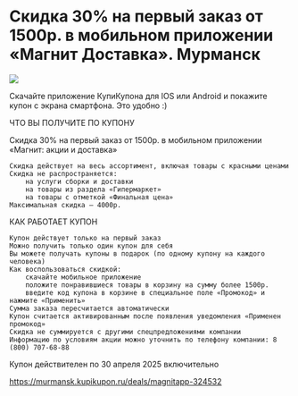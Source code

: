 # Скидка 30% на первый заказ от 1500р. в мобильном приложении «Магнит Доставка». Мурманск
![](https://cdn.sp1.kkcdn.ru/system/deals/logos/165210/deal_615x301/26339941.jpg?1740564835)

 Скачайте приложение КупиКупона для IOS или Android и покажите купон с экрана смартфона. Это удобно :)

ЧТО ВЫ ПОЛУЧИТЕ ПО КУПОНУ

Скидка 30% на первый заказ от 1500р. в мобильном приложении «Магнит: акции и доставка»

    Скидка действует на весь ассортимент, включая товары с красными ценами
    Скидка не распространяется:
        на услуги сборки и доставки
        на товары из раздела «Гипермаркет»
        на товары с отметкой «Финальная цена»
    Максимальная скидка — 4000р.

КАК РАБОТАЕТ КУПОН

    Купон действует только на первый заказ
    Можно получить только один купон для себя
    Вы можете получать купоны в подарок (по одному купону на каждого человека)
    Как воспользоваться скидкой:
        скачайте мобильное приложение
        положите понравившиеся товары в корзину на сумму более 1500р.
        введите код купона в корзине в специальное поле «Промокод» и нажмите «Применить»
    Сумма заказа пересчитается автоматически
    Купон считается активированным после появления уведомления «Применен промокод»
    Скидка не суммируется с другими спецпредложениями компании
    Информацию по условиям акции можно уточнить по телефону компании: 8 (800) 707-68-88

Купон действителен по 30 апреля 2025 включительно

https://murmansk.kupikupon.ru/deals/magnitapp-324532

